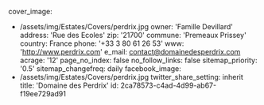 cover_image:
  - /assets/img/Estates/Covers/perdrix.jpg
owner: 'Famille Devillard'
address: 'Rue des Ecoles'
zip: '21700'
commune: 'Premeaux Prissey'
country: France
phone: '+33 3 80 61 26 53'
www: 'http://www.perdrix.com'
e_mail: contact@domainedesperdrix.com
acrage: '12'
page_no_index: false
no_follow_links: false
sitemap_priority: '0.5'
sitemap_changefreq: daily
facebook_image:
  - /assets/img/Estates/Covers/perdrix.jpg
twitter_share_setting: inherit
title: 'Domaine des Perdrix'
id: 2ca78573-c4ad-4d99-ab67-f19ee729ad91
